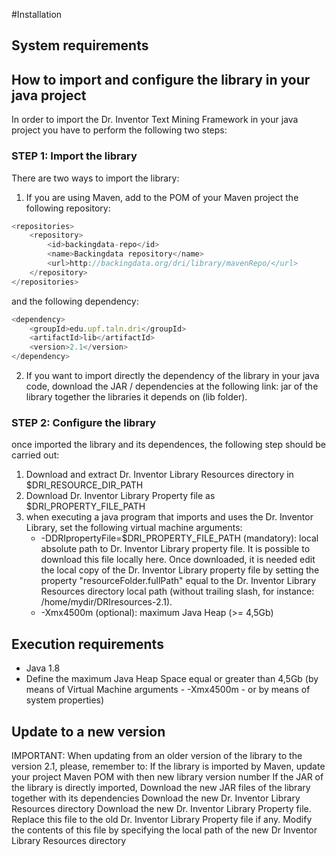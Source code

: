 #Installation

## System requirements


## How to import and configure the library in your java project

In order to import the Dr. Inventor Text Mining Framework in your java project you have to perform the following two steps:

### STEP 1: Import the library
There are two ways to import the library:
1. If you are using Maven, add to the POM of your Maven project the following repository:
```javascript
<repositories>
	<repository>
		<id>backingdata-repo</id>
		<name>Backingdata repository</name>
		<url>http://backingdata.org/dri/library/mavenRepo/</url>
	</repository>
</repositories>
```
and the following dependency:
```javascript
<dependency>
	<groupId>edu.upf.taln.dri</groupId>
	<artifactId>lib</artifactId>
	<version>2.1</version>
</dependency>
```

2. If you want to import directly the dependency of the library in your java code, download the JAR / dependencies at the following link: jar of the library together the libraries it depends on (lib folder).

### STEP 2: Configure the library
once imported the library and its dependences, the following step should be carried out:
1. Download and extract Dr. Inventor Library Resources directory in $DRI_RESOURCE_DIR_PATH
2. Download Dr. Inventor Library Property file as $DRI_PROPERTY_FILE_PATH
3. when executing a java program that imports and uses the Dr. Inventor Library, set the following virtual machine arguments:
   * -DDRIpropertyFile=$DRI_PROPERTY_FILE_PATH (mandatory): local absolute path to Dr. Inventor Library property file. It is possible to download this file locally here. Once downloaded, it is needed edit the local copy of the Dr. Inventor Library property file by setting the property "resourceFolder.fullPath" equal to the Dr. Inventor Library Resources directory local path (without trailing slash, for instance: /home/mydir/DRIresources-2.1).
   * -Xmx4500m (optional): maximum Java Heap (>= 4,5Gb)
 
## Execution requirements
* Java 1.8
* Define the maximum Java Heap Space equal or greater than 4,5Gb (by means of Virtual Machine arguments - -Xmx4500m - or by means of system properties)

## Update to a new version
IMPORTANT: When updating from an older version of the library to the version 2.1, please, remember to:
If the library is imported by Maven, update your project Maven POM with then new library version number
If the JAR of the library is directly imported, Download the new JAR files of the library together with its dependencies
Download the new Dr. Inventor Library Resources directory
Download the new Dr. Inventor Library Property file. Replace this file to the old Dr. Inventor Library Property file if any. Modify the contents of this file by specifying the local path of the new Dr Inventor Library Resources directory
